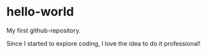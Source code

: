 # hello-world
My first github-repository.

Since I started to explore coding, I love the idea to do it professional!
